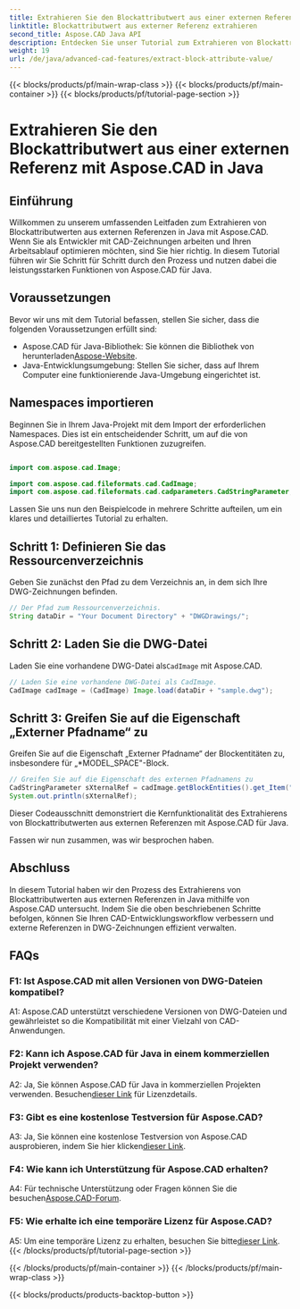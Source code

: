 ```yaml
---
title: Extrahieren Sie den Blockattributwert aus einer externen Referenz mit Aspose.CAD in Java
linktitle: Blockattributwert aus externer Referenz extrahieren
second_title: Aspose.CAD Java API
description: Entdecken Sie unser Tutorial zum Extrahieren von Blockattributwerten aus externen DWG-Referenzen in Java mit Aspose.CAD. Verbessern Sie mühelos Ihren CAD-Entwicklungsworkflow.
weight: 19
url: /de/java/advanced-cad-features/extract-block-attribute-value/
---
```


{{< blocks/products/pf/main-wrap-class >}}
{{< blocks/products/pf/main-container >}}
{{< blocks/products/pf/tutorial-page-section >}}

# Extrahieren Sie den Blockattributwert aus einer externen Referenz mit Aspose.CAD in Java

## Einführung

Willkommen zu unserem umfassenden Leitfaden zum Extrahieren von Blockattributwerten aus externen Referenzen in Java mit Aspose.CAD. Wenn Sie als Entwickler mit CAD-Zeichnungen arbeiten und Ihren Arbeitsablauf optimieren möchten, sind Sie hier richtig. In diesem Tutorial führen wir Sie Schritt für Schritt durch den Prozess und nutzen dabei die leistungsstarken Funktionen von Aspose.CAD für Java.

## Voraussetzungen

Bevor wir uns mit dem Tutorial befassen, stellen Sie sicher, dass die folgenden Voraussetzungen erfüllt sind:

-  Aspose.CAD für Java-Bibliothek: Sie können die Bibliothek von herunterladen[Aspose-Website](https://releases.aspose.com/cad/java/).
- Java-Entwicklungsumgebung: Stellen Sie sicher, dass auf Ihrem Computer eine funktionierende Java-Umgebung eingerichtet ist.

## Namespaces importieren

Beginnen Sie in Ihrem Java-Projekt mit dem Import der erforderlichen Namespaces. Dies ist ein entscheidender Schritt, um auf die von Aspose.CAD bereitgestellten Funktionen zuzugreifen.

```java

import com.aspose.cad.Image;

import com.aspose.cad.fileformats.cad.CadImage;
import com.aspose.cad.fileformats.cad.cadparameters.CadStringParameter;
```

Lassen Sie uns nun den Beispielcode in mehrere Schritte aufteilen, um ein klares und detailliertes Tutorial zu erhalten.

## Schritt 1: Definieren Sie das Ressourcenverzeichnis

Geben Sie zunächst den Pfad zu dem Verzeichnis an, in dem sich Ihre DWG-Zeichnungen befinden.

```java
// Der Pfad zum Ressourcenverzeichnis.
String dataDir = "Your Document Directory" + "DWGDrawings/";
```

## Schritt 2: Laden Sie die DWG-Datei

Laden Sie eine vorhandene DWG-Datei als`CadImage` mit Aspose.CAD.

```java
// Laden Sie eine vorhandene DWG-Datei als CadImage.
CadImage cadImage = (CadImage) Image.load(dataDir + "sample.dwg");
```

## Schritt 3: Greifen Sie auf die Eigenschaft „Externer Pfadname“ zu

Greifen Sie auf die Eigenschaft „Externer Pfadname“ der Blockentitäten zu, insbesondere für „*MODEL_SPACE"-Block.

```java
// Greifen Sie auf die Eigenschaft des externen Pfadnamens zu
CadStringParameter sXternalRef = cadImage.getBlockEntities().get_Item("*MODEL_SPACE").getXRefPathName();
System.out.println(sXternalRef);
```

Dieser Codeausschnitt demonstriert die Kernfunktionalität des Extrahierens von Blockattributwerten aus externen Referenzen mit Aspose.CAD für Java.

Fassen wir nun zusammen, was wir besprochen haben.

## Abschluss

In diesem Tutorial haben wir den Prozess des Extrahierens von Blockattributwerten aus externen Referenzen in Java mithilfe von Aspose.CAD untersucht. Indem Sie die oben beschriebenen Schritte befolgen, können Sie Ihren CAD-Entwicklungsworkflow verbessern und externe Referenzen in DWG-Zeichnungen effizient verwalten.

## FAQs

### F1: Ist Aspose.CAD mit allen Versionen von DWG-Dateien kompatibel?

A1: Aspose.CAD unterstützt verschiedene Versionen von DWG-Dateien und gewährleistet so die Kompatibilität mit einer Vielzahl von CAD-Anwendungen.

### F2: Kann ich Aspose.CAD für Java in einem kommerziellen Projekt verwenden?

 A2: Ja, Sie können Aspose.CAD für Java in kommerziellen Projekten verwenden. Besuchen[dieser Link](https://purchase.aspose.com/buy) für Lizenzdetails.

### F3: Gibt es eine kostenlose Testversion für Aspose.CAD?

 A3: Ja, Sie können eine kostenlose Testversion von Aspose.CAD ausprobieren, indem Sie hier klicken[dieser Link](https://releases.aspose.com/).

### F4: Wie kann ich Unterstützung für Aspose.CAD erhalten?

 A4: Für technische Unterstützung oder Fragen können Sie die besuchen[Aspose.CAD-Forum](https://forum.aspose.com/c/cad/19).

### F5: Wie erhalte ich eine temporäre Lizenz für Aspose.CAD?

 A5: Um eine temporäre Lizenz zu erhalten, besuchen Sie bitte[dieser Link](https://purchase.aspose.com/temporary-license/).
{{< /blocks/products/pf/tutorial-page-section >}}

{{< /blocks/products/pf/main-container >}}
{{< /blocks/products/pf/main-wrap-class >}}

{{< blocks/products/products-backtop-button >}}

